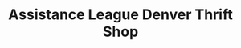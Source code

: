 ---
title: "Assistance League Denver Thrift Shop"
url: /denver/assistance-league-denver-thrift-shop/
shop: charity
---